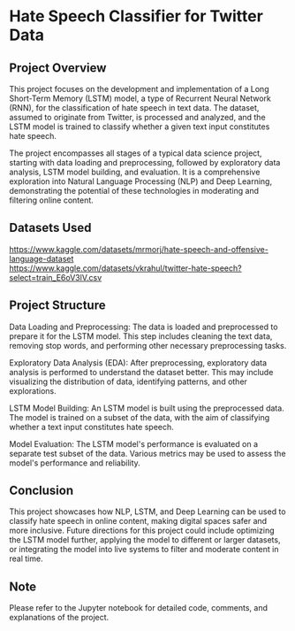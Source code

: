 # Hate Speech Classifier for Twitter Data
## Project Overview
This project focuses on the development and implementation of a Long Short-Term Memory (LSTM) model, a type of Recurrent Neural Network (RNN), for the classification of hate speech in text data. The dataset, assumed to originate from Twitter, is processed and analyzed, and the LSTM model is trained to classify whether a given text input constitutes hate speech.

The project encompasses all stages of a typical data science project, starting with data loading and preprocessing, followed by exploratory data analysis, LSTM model building, and evaluation. It is a comprehensive exploration into Natural Language Processing (NLP) and Deep Learning, demonstrating the potential of these technologies in moderating and filtering online content.

## Datasets Used
https://www.kaggle.com/datasets/mrmorj/hate-speech-and-offensive-language-dataset  
https://www.kaggle.com/datasets/vkrahul/twitter-hate-speech?select=train_E6oV3lV.csv

## Project Structure
Data Loading and Preprocessing: The data is loaded and preprocessed to prepare it for the LSTM model. This step includes cleaning the text data, removing stop words, and performing other necessary preprocessing tasks.

Exploratory Data Analysis (EDA): After preprocessing, exploratory data analysis is performed to understand the dataset better. This may include visualizing the distribution of data, identifying patterns, and other explorations.

LSTM Model Building: An LSTM model is built using the preprocessed data. The model is trained on a subset of the data, with the aim of classifying whether a text input constitutes hate speech.

Model Evaluation: The LSTM model's performance is evaluated on a separate test subset of the data. Various metrics may be used to assess the model's performance and reliability.

## Conclusion
This project showcases how NLP, LSTM, and Deep Learning can be used to classify hate speech in online content, making digital spaces safer and more inclusive. Future directions for this project could include optimizing the LSTM model further, applying the model to different or larger datasets, or integrating the model into live systems to filter and moderate content in real time.

## Note
Please refer to the Jupyter notebook for detailed code, comments, and explanations of the project.
